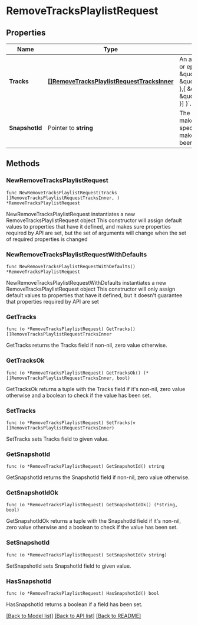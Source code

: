 # RemoveTracksPlaylistRequest

## Properties

Name | Type | Description | Notes
------------ | ------------- | ------------- | -------------
**Tracks** | [**[]RemoveTracksPlaylistRequestTracksInner**](RemoveTracksPlaylistRequestTracksInner.md) | An array of objects containing [Spotify URIs](https://developer.spotify.com/documentation/web-api/#spotify-uris-and-ids) of the tracks or episodes to remove. For example: &#x60;{ \&quot;tracks\&quot;: [{ \&quot;uri\&quot;: \&quot;spotify:track:4iV5W9uYEdYUVa79Axb7Rh\&quot; },{ \&quot;uri\&quot;: \&quot;spotify:track:1301WleyT98MSxVHPZCA6M\&quot; }] }&#x60;. A maximum of 100 objects can be sent at once.  | 
**SnapshotId** | Pointer to **string** | The playlist&#39;s snapshot ID against which you want to make the changes. The API will validate that the specified items exist and in the specified positions and make the changes, even if more recent changes have been made to the playlist.  | [optional] 

## Methods

### NewRemoveTracksPlaylistRequest

`func NewRemoveTracksPlaylistRequest(tracks []RemoveTracksPlaylistRequestTracksInner, ) *RemoveTracksPlaylistRequest`

NewRemoveTracksPlaylistRequest instantiates a new RemoveTracksPlaylistRequest object
This constructor will assign default values to properties that have it defined,
and makes sure properties required by API are set, but the set of arguments
will change when the set of required properties is changed

### NewRemoveTracksPlaylistRequestWithDefaults

`func NewRemoveTracksPlaylistRequestWithDefaults() *RemoveTracksPlaylistRequest`

NewRemoveTracksPlaylistRequestWithDefaults instantiates a new RemoveTracksPlaylistRequest object
This constructor will only assign default values to properties that have it defined,
but it doesn't guarantee that properties required by API are set

### GetTracks

`func (o *RemoveTracksPlaylistRequest) GetTracks() []RemoveTracksPlaylistRequestTracksInner`

GetTracks returns the Tracks field if non-nil, zero value otherwise.

### GetTracksOk

`func (o *RemoveTracksPlaylistRequest) GetTracksOk() (*[]RemoveTracksPlaylistRequestTracksInner, bool)`

GetTracksOk returns a tuple with the Tracks field if it's non-nil, zero value otherwise
and a boolean to check if the value has been set.

### SetTracks

`func (o *RemoveTracksPlaylistRequest) SetTracks(v []RemoveTracksPlaylistRequestTracksInner)`

SetTracks sets Tracks field to given value.


### GetSnapshotId

`func (o *RemoveTracksPlaylistRequest) GetSnapshotId() string`

GetSnapshotId returns the SnapshotId field if non-nil, zero value otherwise.

### GetSnapshotIdOk

`func (o *RemoveTracksPlaylistRequest) GetSnapshotIdOk() (*string, bool)`

GetSnapshotIdOk returns a tuple with the SnapshotId field if it's non-nil, zero value otherwise
and a boolean to check if the value has been set.

### SetSnapshotId

`func (o *RemoveTracksPlaylistRequest) SetSnapshotId(v string)`

SetSnapshotId sets SnapshotId field to given value.

### HasSnapshotId

`func (o *RemoveTracksPlaylistRequest) HasSnapshotId() bool`

HasSnapshotId returns a boolean if a field has been set.


[[Back to Model list]](../README.md#documentation-for-models) [[Back to API list]](../README.md#documentation-for-api-endpoints) [[Back to README]](../README.md)


